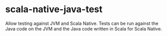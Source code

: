 # scala-native-java-test
Allow testing against JVM and Scala Native. 
Tests can be run against the Java code on the JVM and the Java code written in Scala for Scala Native.
